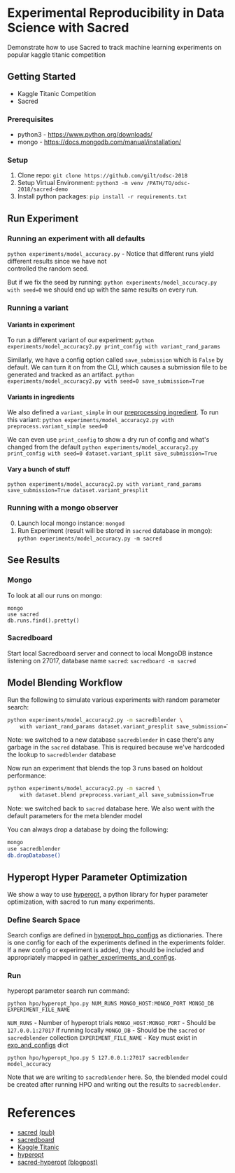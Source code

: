# Experimental Reproducibility in Data Science with Sacred

Demonstrate how to use Sacred to track machine learning experiments on popular kaggle titanic competition

## Getting Started

- Kaggle Titanic Competition
- Sacred

### Prerequisites

- python3 - https://www.python.org/downloads/
- mongo - https://docs.mongodb.com/manual/installation/

### Setup

1. Clone repo: `git clone https://github.com/gilt/odsc-2018`
2. Setup Virtual Environment: `python3 -m venv /PATH/TO/odsc-2018/sacred-demo`
3. Install python packages: `pip install -r requirements.txt`

## Run Experiment

### Running an experiment with all defaults
`python experiments/model_accuracy.py` - 
Notice that different runs yield different results since we have not  
controlled the random seed.

But if we fix the seed by running:
`python experiments/model_accuracy.py with seed=0`
we should end up with the same results on every run.

### Running a variant

#### Variants in experiment
To run a different variant of our experiment:
```python experiments/model_accuracy2.py print_config with variant_rand_params```

Similarly, we have a config option called `save_submission` which is `False`
by default. We can turn it on from the CLI, which causes a submission file
to be generated and tracked as an artifact.
```python experiments/model_accuracy2.py with seed=0 save_submission=True```

#### Variants in ingredients
We also defined a `variant_simple` in our
[preprocessing ingredient](ingredients/preproc.py). To run this variant:
```python experiments/model_accuracy2.py with preprocess.variant_simple seed=0```

We can even use `print_config` to show a dry run of config and what's changed
from the default
```python experiments/model_accuracy2.py print_config with seed=0 dataset.variant_split save_submission=True```

#### Vary a bunch of stuff
```python experiments/model_accuracy2.py with variant_rand_params save_submission=True dataset.variant_presplit```


### Running with a mongo observer
0. Launch local mongo instance: `mongod`
1. Run Experiment (result will be stored in `sacred` database in mongo): 
`python experiments/model_accuracy.py -m sacred`

## See Results

### Mongo
To look at all our runs on mongo:
```
mongo
use sacred
db.runs.find().pretty()
```

### Sacredboard
Start local Sacredboard server and connect to local MongoDB instance listening on 27017, database name `sacred`: `sacredboard -m sacred`

## Model Blending Workflow

Run the following to simulate various experiments with random parameter search:
```bash
python experiments/model_accuracy2.py -m sacredblender \
    with variant_rand_params dataset.variant_presplit save_submission=True
```
Note: we switched to a new database `sacredblender` in case there's any
garbage in the `sacred` database. This is required because we've hardcoded
the lookup to `sacredblender` database

Now run an experiment that blends the top 3 runs based on holdout performance:
```bash
python experiments/model_accuracy2.py -m sacred \
    with dataset.blend preprocess.variant_all save_submission=True
```
Note: we switched back to `sacred` database here. We also went with the
default parameters for the meta blender model

You can always drop a database by doing the following:
```bash
mongo
use sacredblender
db.dropDatabase()
```

## Hyperopt Hyper Parameter Optimization

We show a way to use [hyperopt](https://github.com/hyperopt/hyperopt), a python library for hyper parameter 
optimization, with sacred to run many experiments. 

### Define Search Space

Search configs are defined in [hyperopt_hpo_configs](hpo/hyperopt_hpo_configs.py) as dictionaries. There is one config
for each of the experiments defined in the experiments folder. If a new config or experiment is added, they should be 
included and appropriately mapped in [gather_experiments_and_configs](hpo/hyperopt_hpo.py). 

### Run 

hyperopt parameter search run command: 

`python hpo/hyperopt_hpo.py NUM_RUNS MONGO_HOST:MONGO_PORT MONGO_DB EXPERIMENT_FILE_NAME`

`NUM_RUNS` - Number of hyperopt trials 
`MONGO_HOST:MONGO_PORT` - Should be `127.0.0.1:27017` if running locally
`MONGO_DB` - Should be the `sacred` or `sacredblender` collection
`EXPERIMENT_FILE_NAME` - Key must exist in [exp_and_configs](hpo/hyperopt_hpo.py) dict

`python hpo/hyperopt_hpo.py 5 127.0.0.1:27017 sacredblender model_accuracy`

Note that we are writing to `sacredblender` here. So, the blended model could be created after running HPO and writing
out the results to `sacredblender`.

# References
- [sacred](https://github.com/IDSIA/sacred) [(pub)](http://ml.informatik.uni-freiburg.de/papers/17-SciPy-Sacred.pdf)
- [sacredboard](https://github.com/chovanecm/sacredboard)
- [Kaggle Titanic](https://www.kaggle.com/c/titanic)
- [hyperopt](https://github.com/hyperopt/hyperopt)
- [sacred-hyperopt](https://github.com/Lab41/pythia/blob/master/experiments/hyperopt_experiments.py) [(blogpost)](https://gab41.lab41.org/effectively-running-thousands-of-experiments-hyperopt-with-sacred-dfa53b50f1ec)